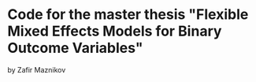 # Code for the master thesis "Flexible Mixed Effects Models for Binary Outcome Variables"

by Zafir Maznikov
